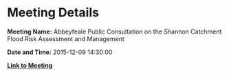 # Meeting Details

**Meeting Name:** Abbeyfeale Public Consultation on the Shannon Catchment Flood Risk Assessment and Management

**Date and Time:** 2015-12-09 14:30:00

**[Link to Meeting](https://www.limerick.ie/council/whats-on/abbeyfeale-public-consultation-shannon-catchment-flood-risk-assessment-and)**
